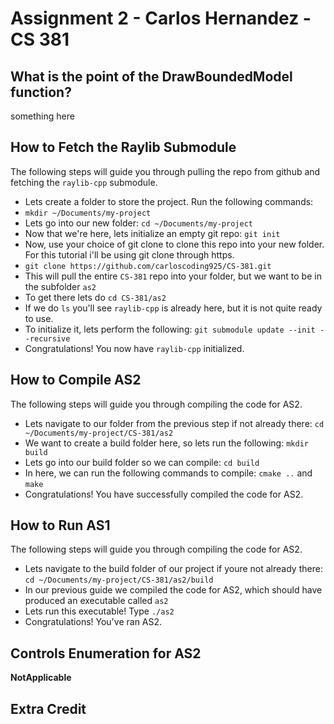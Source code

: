 # Assignment 2 - Carlos Hernandez - CS 381

## What is the point of the DrawBoundedModel function?
something here <br />

## How to Fetch the Raylib Submodule
The following steps will guide you through pulling the repo from github and fetching the `raylib-cpp` submodule. <br />
- Lets create a folder to store the project. Run the following commands:
- `mkdir ~/Documents/my-project`
- Lets go into our new folder: `cd ~/Documents/my-project`
- Now that we're here, lets initialize an empty git repo: `git init`
- Now, use your choice of git clone to clone this repo into your new folder. For this tutorial i'll be using git clone through https.
- `git clone https://github.com/carloscoding925/CS-381.git`
- This will pull the entire `CS-381` repo into your folder, but we want to be in the subfolder `as2`
- To get there lets do `cd CS-381/as2`
- If we do `ls` you'll see `raylib-cpp` is already here, but it is not quite ready to use.
- To initialize it, lets perform the following: `git submodule update --init --recursive`
- Congratulations! You now have `raylib-cpp` initialized. 

## How to Compile AS2
The following steps will guide you through compiling the code for AS2. <br />
- Lets navigate to our folder from the previous step if not already there: `cd ~/Documents/my-project/CS-381/as2`
- We want to create a build folder here, so lets run the following: `mkdir build`
- Lets go into our build folder so we can compile: `cd build`
- In here, we can run the following commands to compile: `cmake ..` and `make`
- Congratulations! You have successfully compiled the code for AS2.

## How to Run AS1
The following steps will guide you through compiling the code for AS2. <br />
- Lets navigate to the build folder of our project if youre not already there: `cd ~/Documents/my-project/CS-381/as2/build`
- In our previous guide we compiled the code for AS2, which should have produced an executable called `as2`
- Lets run this executable! Type `./as2`
- Congratulations! You've ran AS2.

## Controls Enumeration for AS2
**NotApplicable** <br />

## Extra Credit
